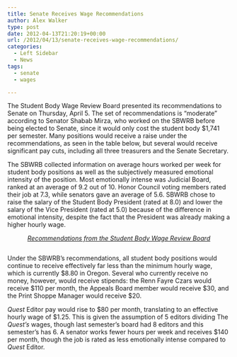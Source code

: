 ```yaml
---
title: Senate Receives Wage Recommendations
author: Alex Walker
type: post
date: 2012-04-13T21:20:19+00:00
url: /2012/04/13/senate-receives-wage-recommendations/
categories:
  - Left Sidebar
  - News
tags:
  - senate
  - wages

---
```

The Student Body Wage Review Board presented its recommendations to Senate on Thursday, April 5. The set of recommendations is “moderate” according to Senator Shabab Mirza, who worked on the SBWRB before being elected to Senate, since it would only cost the student body $1,741 per semester. Many positions would receive a raise under the recommendations, as seen in the table below, but several would receive significant pay cuts, including all three treasurers and the Senate Secretary.

The SBWRB collected information on average hours worked per week for student body positions as well as the subjectively measured emotional intensity of the position. Most emotionally intense was Judicial Board, ranked at an average of 9.2 out of 10. Honor Council voting members rated their job at 7.3, while senators gave an average of 5.6. SBWRB chose to raise the salary of the Student Body President (rated at 8.0) and lower the salary of the Vice President (rated at 5.0) because of the difference in emotional intensity, despite the fact that the President was already making a higher hourly wage.

<p style="text-align: center;">
  <span style="text-decoration: underline;"><em>Recommendations from the Student Body Wage Review Board</em></span>
</p>

<a href="http://www.reedquest.org/2012/04/senate-receives-wage-recommendations/sbwrb1-2/" rel="attachment wp-att-1493"><img class="alignnone size-full wp-image-1493" title="Wages" src="https://i2.wp.com/www.reedquest.org/wp-content/uploads/2012/04/SBWRB11.png?resize=770%2C620" alt="" data-recalc-dims="1" /></a>

Under the SBWRB’s recommendations, all student body positions would continue to receive effectively far less than the minimum hourly wage, which is currently $8.80 in Oregon. Several who currently receive no money, however, would receive stipends: the Renn Fayre Czars would receive $110 per month, the Appeals Board member would receive $30, and the Print Shoppe Manager would receive $20.

_Quest_ Editor pay would rise to $80 per month, translating to an effective hourly wage of $1.25. This is given the assumption of 5 editors dividing The _Quest’s_ wages, though last semester’s board had 8 editors and this semester’s has 6. A senator works fewer hours per week and receives $140 per month, though the job is rated as less emotionally intense compared to _Quest_ Editor.

&nbsp;